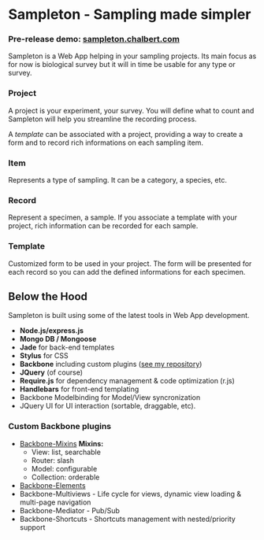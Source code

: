 # Sampleton - Sampling made simpler
### **Pre-release demo**: [sampleton.chalbert.com](http://sampleton.chalbert.com)

Sampleton is a Web App helping in your sampling projects. Its main focus as for now is biological survey but it 
will in time be usable for any type or survey.

### Project

A project is your experiment, your survey. You will define what to count and Sampleton will help 
you streamline the recording process.

A *template* can be associated with a project, providing a way to create a form and to record rich informations 
on each sampling item.

### Item

Represents a type of sampling. It can be a category, a species, etc.

### Record

Represent a specimen, a sample. If you associate a template with your project, rich information can be recorded
for each sample.

### Template

Customized form to be used in your project. The form will be presented for each record so you can add the defined
informations for each specimen.

## Below the Hood

Sampleton is built using some of the latest tools in Web App development.

* **Node.js/express.js**
* **Mongo DB / Mongoose**
* **Jade** for back-end templates
* **Stylus** for CSS
* **Backbone** including custom plugins ([see my repository](https://github.com/chalbert))
* **JQuery** (of course)
* **Require.js** for dependency management & code optimization (r.js)
* **Handlebars** for front-end templating
* Backbone Modelbinding for Model/View syncronization
* JQuery UI for UI interaction (sortable, draggable, etc).

### Custom Backbone plugins

* [Backbone-Mixins](https://github.com/chalbert/Backbone-Mixins)
  **Mixins:** 
  * View: list, searchable
  * Router: slash
  * Model: configurable
  * Collection: orderable
* [Backbone-Elements](https://github.com/chalbert/Backbone-Elements)
* Backbone-Multiviews - Life cycle for views, dynamic view loading & multi-page navigation
* Backbone-Mediator - Pub/Sub
* Backbone-Shortcuts - Shortcuts management with nested/priority support
